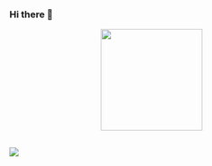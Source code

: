 ### Hi there 👋

<div align="center">
  <a href="https://github.com/cesar-rayo"></a> 
  <img height="180em" src="https://github-readme-stats.vercel.app/api?username=cesar-rayo&show_icons=true&theme=dark&include_all_commits=true&count_private=true"/>
</div>

##

<div>
    <a href="https://www.linkedin.com/in/cesar-rayo/" target="_blank"><img src="https://img.shields.io/badge/-LinkedIn-%230077B5?style=for-the-badge&logo=linkedin&logoColor=white" target="_blank"></a> 
</div>
